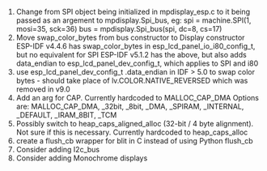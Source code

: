 1) Change from SPI object being initialized in mpdisplay_esp.c to it being passed as an argement to mpdisplay.Spi_bus, eg:
    spi = machine.SPI(1, mosi=35, sck=36)
    bus = mpdisplay.Spi_bus(spi, dc=8, cs=17)
2) Move swap_color_bytes from bus constructor to Display constructor
ESP-IDF v4.4.6 has swap_color_bytes in esp_lcd_panel_io_i80_config_t, but no equivalent for SPI
ESP-IDF v5.1.2 has the above, but also adds data_endian to esp_lcd_panel_dev_config_t, which applies to SPI and i80
3) use esp_lcd_panel_dev_config_t .data_endian in IDF > 5.0 to swap color bytes - should take place of lv.COLOR.NATIVE_REVERSED which was removed in v9.0
4) Add an arg for CAP.  Currently hardcoded to MALLOC_CAP_DMA
Options are: MALLOC_CAP_DMA, _32bit, _8bit, _DMA, _SPIRAM, _INTERNAL, _DEFAULT, _IRAM_8BIT, _TCM
5) Possibly switch to heap_caps_aligned_alloc (32-bit / 4 byte alignment).
Not sure if this is necessary.  Currently hardcoded to heap_caps_alloc
6) create a flush_cb wrapper for blit in C instead of using Python flush_cb
7) Consider adding I2c_bus
8) Consider adding Monochrome displays
